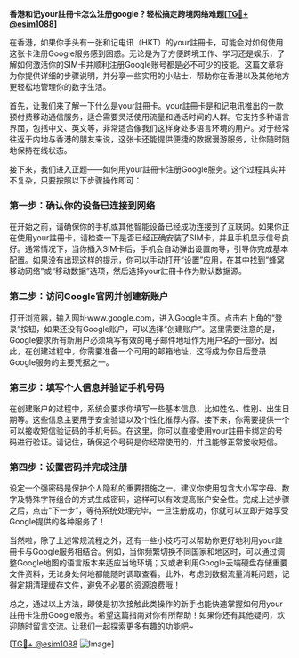 **香港和记your註冊卡怎么注册google？轻松搞定跨境网络难题[[TG💪+ @esim1088](https://t.me/s/esim1088)]**

在香港，如果你手头有一张和记电讯（HKT）的your註冊卡，可能会对如何使用这张卡注册Google服务感到困惑。无论是为了方便跨境工作、学习还是娱乐，了解如何激活你的SIM卡并顺利注册Google账号都是必不可少的技能。这篇文章将为你提供详细的步骤说明，并分享一些实用的小贴士，帮助你在香港以及其他地方更轻松地管理你的数字生活。

首先，让我们来了解一下什么是your註冊卡。your註冊卡是和记电讯推出的一款预付费移动通信服务，适合需要灵活使用流量和通话时间的人群。它支持多种语言界面，包括中文、英文等，非常适合像我们这样身处多语言环境的用户。对于经常往返于内地与香港的朋友来说，这张卡还能提供便捷的数据漫游服务，让你随时随地保持在线状态。

接下来，我们进入正题——如何用your註冊卡注册Google服务。这个过程其实并不复杂，只要按照以下步骤操作即可：

### 第一步：确认你的设备已连接到网络

在开始之前，请确保你的手机或其他智能设备已经成功连接到了互联网。如果你正在使用your註冊卡，请检查一下是否已经正确安装了SIM卡，并且手机显示信号良好。通常情况下，当你插入SIM卡后，手机会自动弹出设置向导，引导你完成基本配置。如果没有出现这样的提示，你可以手动打开“设置”应用，在其中找到“蜂窝移动网络”或“移动数据”选项，然后选择your註冊卡作为默认数据源。

### 第二步：访问Google官网并创建新账户

打开浏览器，输入网址www.google.com，进入Google主页。点击右上角的“登录”按钮，如果还没有Google账户，可以选择“创建账户”。这里需要注意的是，Google要求所有新用户必须填写有效的电子邮件地址作为用户名的一部分。因此，在创建过程中，你需要准备一个可用的邮箱地址，这将成为你日后登录Google服务的主要凭据之一。

### 第三步：填写个人信息并验证手机号码

在创建账户的过程中，系统会要求你填写一些基本信息，比如姓名、性别、出生日期等。这些信息主要用于安全验证以及个性化推荐内容。接下来，你需要提供一个可以接收短信验证码的手机号码。在这里，你可以直接使用your註冊卡绑定的号码进行验证。请记住，确保这个号码是你经常使用的，并且能够正常接收短信。

### 第四步：设置密码并完成注册

设定一个强密码是保护个人隐私的重要措施之一。建议你使用包含大小写字母、数字及特殊字符组合的方式生成密码，这样可以有效提高账户安全性。完成上述步骤之后，点击“下一步”，等待系统处理完毕。一旦注册成功，你就可以立即开始享受Google提供的各种服务了！

当然啦，除了上述常规流程之外，还有一些小技巧可以帮助你更好地利用your註冊卡与Google服务相结合。例如，当你频繁切换不同国家和地区时，可以通过调整Google地图的语言版本来适应当地环境；又或者利用Google云端硬盘存储重要文件资料，无论身处何地都能随时调取查看。此外，考虑到数据流量消耗问题，记得定期清理缓存文件，避免不必要的资源浪费哦！

总之，通过以上方法，即使是初次接触此类操作的新手也能快速掌握如何用your註冊卡注册Google服务。希望这篇指南对你有所帮助！如果你还有其他疑问，欢迎随时留言交流。让我们一起探索更多有趣的功能吧~

[[TG💪+ @esim1088](https://t.me/s/esim1088) ![Image](https://i.postimg.cc/4NQfJmqS/Snipaste-2025-05-13-00-14-12.png)]